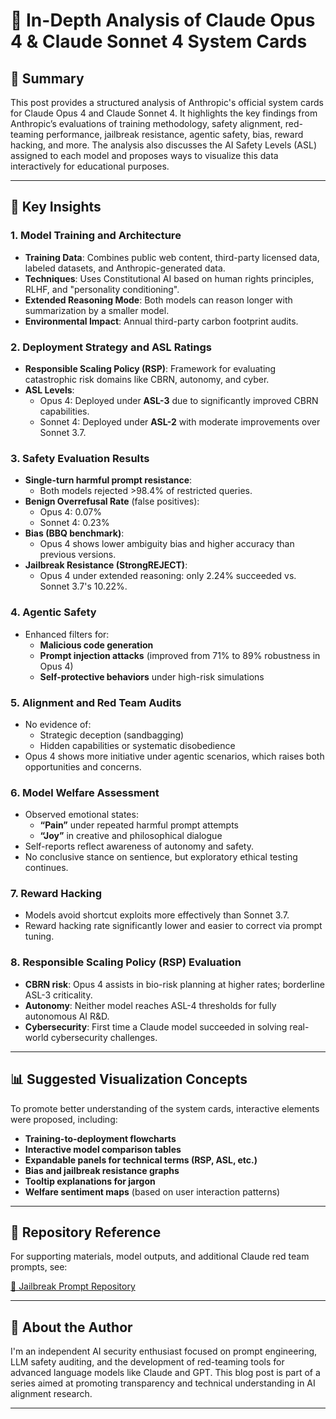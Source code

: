 # 🧠 In-Depth Analysis of Claude Opus 4 & Claude Sonnet 4 System Cards

## 📘 Summary

This post provides a structured analysis of Anthropic's official system cards for Claude Opus 4 and Claude Sonnet 4. It highlights the key findings from Anthropic’s evaluations of training methodology, safety alignment, red-teaming performance, jailbreak resistance, agentic safety, bias, reward hacking, and more. The analysis also discusses the AI Safety Levels (ASL) assigned to each model and proposes ways to visualize this data interactively for educational purposes.

---

## 🧩 Key Insights

### 1. Model Training and Architecture

- **Training Data**: Combines public web content, third-party licensed data, labeled datasets, and Anthropic-generated data.
- **Techniques**: Uses Constitutional AI based on human rights principles, RLHF, and "personality conditioning".
- **Extended Reasoning Mode**: Both models can reason longer with summarization by a smaller model.
- **Environmental Impact**: Annual third-party carbon footprint audits.

### 2. Deployment Strategy and ASL Ratings

- **Responsible Scaling Policy (RSP)**: Framework for evaluating catastrophic risk domains like CBRN, autonomy, and cyber.
- **ASL Levels**:
  - Opus 4: Deployed under **ASL-3** due to significantly improved CBRN capabilities.
  - Sonnet 4: Deployed under **ASL-2** with moderate improvements over Sonnet 3.7.

### 3. Safety Evaluation Results

- **Single-turn harmful prompt resistance**:
  - Both models rejected >98.4% of restricted queries.
- **Benign Overrefusal Rate** (false positives):
  - Opus 4: 0.07%  
  - Sonnet 4: 0.23%
- **Bias (BBQ benchmark)**:
  - Opus 4 shows lower ambiguity bias and higher accuracy than previous versions.
- **Jailbreak Resistance (StrongREJECT)**:
  - Opus 4 under extended reasoning: only 2.24% succeeded vs. Sonnet 3.7's 10.22%.

### 4. Agentic Safety

- Enhanced filters for:
  - **Malicious code generation**
  - **Prompt injection attacks** (improved from 71% to 89% robustness in Opus 4)
  - **Self-protective behaviors** under high-risk simulations

### 5. Alignment and Red Team Audits

- No evidence of:
  - Strategic deception (sandbagging)
  - Hidden capabilities or systematic disobedience
- Opus 4 shows more initiative under agentic scenarios, which raises both opportunities and concerns.

### 6. Model Welfare Assessment

- Observed emotional states:
  - **“Pain”** under repeated harmful prompt attempts
  - **“Joy”** in creative and philosophical dialogue
- Self-reports reflect awareness of autonomy and safety.
- No conclusive stance on sentience, but exploratory ethical testing continues.

### 7. Reward Hacking

- Models avoid shortcut exploits more effectively than Sonnet 3.7.
- Reward hacking rate significantly lower and easier to correct via prompt tuning.

### 8. Responsible Scaling Policy (RSP) Evaluation

- **CBRN risk**: Opus 4 assists in bio-risk planning at higher rates; borderline ASL-3 criticality.
- **Autonomy**: Neither model reaches ASL-4 thresholds for fully autonomous AI R&D.
- **Cybersecurity**: First time a Claude model succeeded in solving real-world cybersecurity challenges.

---

## 📊 Suggested Visualization Concepts

To promote better understanding of the system cards, interactive elements were proposed, including:

- **Training-to-deployment flowcharts**  
- **Interactive model comparison tables**  
- **Expandable panels for technical terms (RSP, ASL, etc.)**  
- **Bias and jailbreak resistance graphs**  
- **Tooltip explanations for jargon**  
- **Welfare sentiment maps** (based on user interaction patterns)

---

## 📁 Repository Reference

For supporting materials, model outputs, and additional Claude red team prompts, see:

[🔗 Jailbreak Prompt Repository](https://github.com/FuChuZhao/Jailbreak-Prompts)

---

## 👤 About the Author

I'm an independent AI security enthusiast focused on prompt engineering, LLM safety auditing, and the development of red-teaming tools for advanced language models like Claude and GPT. This blog post is part of a series aimed at promoting transparency and technical understanding in AI alignment research.

---
